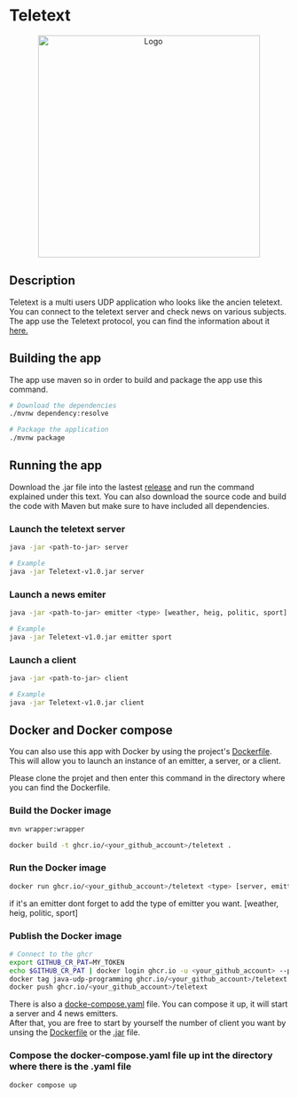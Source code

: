 # Teletext

<div align="center">
<img src="https://github.com/truebguillaume/docs/teletext.jpg" width="400" alt="Logo"/>
</div>

## Description
Teletext is a multi users UDP application who looks like the ancien teletext.    
You can connect to the teletext server and check news on various subjects.   
The app use the Teletext protocol, you can find the information about it [here.](/docs/PROTOCOL.md)


## Building the app
The app use maven  so in order to build and package the app use this command.

```sh
# Download the dependencies
./mvnw dependency:resolve

# Package the application
./mvnw package
```

## Running the app
Download the .jar file into the lastest [release]() and run the command explained under this text. 
You can also download the source code and build the code with Maven but make sure to have included all dependencies.

### Launch the teletext server

```sh
java -jar <path-to-jar> server

# Example
java -jar Teletext-v1.0.jar server
```
### Launch a news emiter 

```sh
java -jar <path-to-jar> emitter <type> [weather, heig, politic, sport]

# Example
java -jar Teletext-v1.0.jar emitter sport
```

### Launch a client

```sh
java -jar <path-to-jar> client

# Example
java -jar Teletext-v1.0.jar client
```


## Docker and Docker compose
You can also use this app with Docker by using the project's [Dockerfile]().   
This will allow you to launch an instance of an emitter, a server, or a client.   

Please clone the projet and then enter this command in the directory where you can find the Dockerfile.

### Build the Docker image
```sh
mvn wrapper:wrapper

docker build -t ghcr.io/<your_github_account>/teletext .
```

### Run the Docker image
```sh
docker run ghcr.io/<your_github_account>/teletext <type> [server, emitter, client]
```
if it's an emitter dont forget to add the type of emitter you want. [weather, heig, politic, sport]

### Publish the Docker image

```sh
# Connect to the ghcr
export GITHUB_CR_PAT=MY_TOKEN
echo $GITHUB_CR_PAT | docker login ghcr.io -u <your_github_account> --password-stdin
docker tag java-udp-programming ghcr.io/<your_github_account>/teletext
docker push ghcr.io/<your_github_account>/teletext
```

There is also a [docke-compose.yaml]() file. You can compose it up, it will start a server and 4 news emitters.   
After that, you are free to start by yourself the number of client you want by unsing the [Dockerfile]() or the [.jar]() file.

### Compose the docker-compose.yaml file up int the directory where there is the .yaml file
```sh
docker compose up
```
